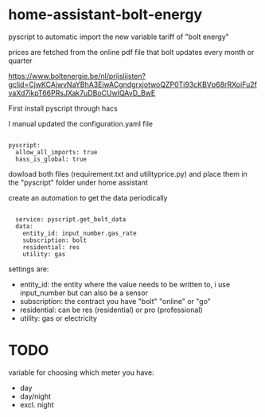# home-assistant-bolt-energy

pyscript to automatic import the new variable tariff of "bolt energy"

prices are fetched from the online pdf file that bolt updates every month or quarter

https://www.boltenergie.be/nl/prijslijsten?gclid=CjwKCAjwvNaYBhA3EiwACgndgrxjotwoQZP0Ti93cKBVp68rRXoiFu2fvaXd7ikpT66PRsJXak7uDBoCUwIQAvD_BwE 

First install pyscript through hacs

I manual updated the configuration.yaml file
<pre><code>
pyscript:
  allow_all_imports: true
  hass_is_global: true
</pre></code>
  
dowload both files (requirement.txt and utilityprice.py) and place them in the "pyscript" folder under home assistant

create an automation to get the data periodically
<pre><code>
  service: pyscript.get_bolt_data
  data:
    entity_id: input_number.gas_rate
    subscription: bolt
    residential: res
    utility: gas
</code></pre>
    
</blockquote>
  
settings are:
 <ul>
  <li>entity_id: the entity where the value needs to be written to, i use input_number but can also be a sensor</li>
  <li>subscription: the contract you have "bolt" "online" or "go"</li>
  <li>residential: can be res (residential) or pro (professional)</li>
  <li>utility: gas or electricity</li>
</ul>
    
# TODO
  variable for choosing which meter you have:
  <ul>
    <li>day</li>
    <li>day/night</li>
    <li>excl. night</li>
  </ul>
